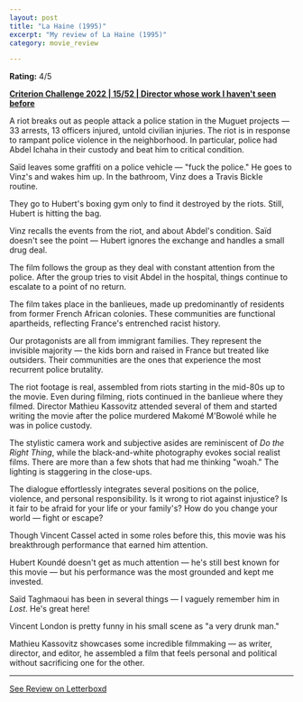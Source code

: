 ```yaml
---
layout: post
title: "La Haine (1995)"
excerpt: "My review of La Haine (1995)"
category: movie_review

---
```


**Rating:** 4/5

<b><a href="https://boxd.it/q4PJa/detail" rel="nofollow">Criterion Challenge 2022 | 15/52 | Director whose work I haven't seen before</a></b>

A riot breaks out as people attack a police station in the Muguet projects — 33 arrests, 13 officers injured, untold civilian injuries. The riot is in response to rampant police violence in the neighborhood. In particular, police had Abdel Ichaha in their custody and beat him to critical condition.

Saïd leaves some graffiti on a police vehicle — "fuck the police." He goes to Vinz's and wakes him up. In the bathroom, Vinz does a Travis Bickle routine. 

They go to Hubert's boxing gym only to find it destroyed by the riots. Still, Hubert is hitting the bag.

Vinz recalls the events from the riot, and about Abdel's condition. Saïd doesn't see the point — Hubert ignores the exchange and handles a small drug deal.

The film follows the group as they deal with constant attention from the police. After the group tries to visit Abdel in the hospital, things continue to escalate to a point of no return.

The film takes place in the banlieues, made up predominantly of residents from former French African colonies. These communities are functional apartheids, reflecting France's entrenched racist history.

Our protagonists are all from immigrant families. They represent the invisible majority — the kids born and raised in France but treated like outsiders. Their communities are the ones that experience the most recurrent police brutality.

The riot footage is real, assembled from riots starting in the mid-80s up to the movie. Even during filming, riots continued in the banlieue where they filmed. Director Mathieu Kassovitz attended several of them and started writing the movie after the police murdered Makomé M'Bowolé while he was in police custody.

The stylistic camera work and subjective asides are reminiscent of <i>Do the Right Thing</i>, while the black-and-white photography evokes social realist films. There are more than a few shots that had me thinking "woah." The lighting is staggering in the close-ups.

The dialogue effortlessly integrates several positions on the police, violence, and personal responsibility. Is it wrong to riot against injustice? Is it fair to be afraid for your life or your family's? How do you change your world — fight or escape?

Though Vincent Cassel acted in some roles before this, this movie was his breakthrough performance that earned him attention.

Hubert Koundé doesn't get as much attention — he's still best known for this movie — but his performance was the most grounded and kept me invested.

Saïd Taghmaoui has been in several things — I vaguely remember him in <i>Lost</i>. He's great here! 

Vincent London is pretty funny in his small scene as "a very drunk man."

Mathieu Kassovitz showcases some incredible filmmaking — as writer, director, and editor, he assembled a film that feels personal and political without sacrificing one for the other.

<hr>

[See Review on Letterboxd](https://boxd.it/6wlmWJ)
